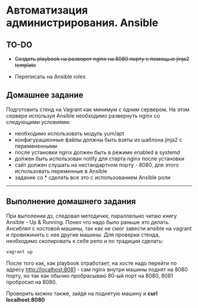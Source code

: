 # Автоматизация администрирования. Ansible

## TO-DO

- ~~Создать playbook на разворот nginx на 8080 порту с помощью jinja2 template~~

- Переписать на Ansible roles

## Домашнее задание

Подготовить стенд на Vagrant как минимум с одним сервером. На этом сервере используя Ansible необходимо развернуть nginx со следующими условиями:

- необходимо использовать модуль yum/apt
- конфигурационные файлы должны быть взяты из шаблона jinja2 с перемененными
- после установки nginx должен быть в режиме enabled в systemd
- должен быть использован notify для старта nginx после установки
- сайт должен слушать на нестандартном порту - 8080, для этого использовать переменные в Ansible
- задание со * cделать все это с использованием Ansible роли

***

## Выполнение домашнего задания

При выполении дз, следовал методичке, параллельно читаю книгу Ansible - Up & Running. Понял что надо было раньше это делать.
Ансиблял с хостовой машины, так как не смог завести ansible на vagrant и провижинить с нее другие машины.
Для проверки стенда, необходимо скопировать к себе репо и по традиции сделать:

```bash
vagrant up
```

После того как, как playbook отработает, на хосте надо перейти по адресу <http://localhost:8081> - сам nginx внутри машины поднят на 8080 порту, но так как обычно пробрасываю 80-ый порт на 8080, 8081 пробросил на 8080.

Проверить можно также, зайдя на поднятую машину и **curl localhost:8080**